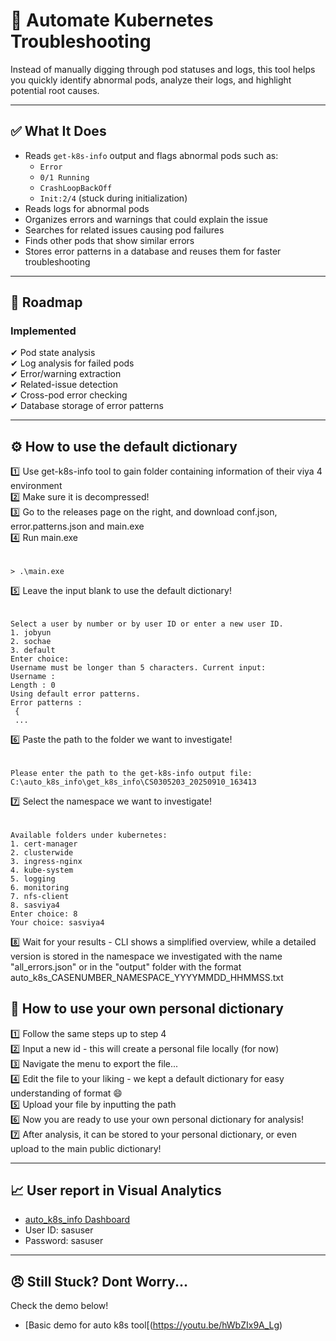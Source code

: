 # 🚀 Automate Kubernetes Troubleshooting

Instead of manually digging through pod statuses and logs, this tool helps you quickly identify abnormal pods, analyze their logs, and highlight potential root causes.

---

## ✅ What It Does
- Reads `get-k8s-info` output and flags abnormal pods such as:
  - `Error`
  - `0/1 Running`
  - `CrashLoopBackOff`
  - `Init:2/4` (stuck during initialization)
- Reads logs for abnormal pods
- Organizes errors and warnings that could explain the issue
- Searches for related issues causing pod failures
- Finds other pods that show similar errors
- Stores error patterns in a database and reuses them for faster troubleshooting

---

## 📝 Roadmap

### Implemented
✔ Pod state analysis  
✔ Log analysis for failed pods  
✔ Error/warning extraction  
✔ Related-issue detection  
✔ Cross-pod error checking  
✔ Database storage of error patterns  

---

## ⚙️ How to use the default dictionary

:one: Use get-k8s-info tool to gain folder containing information of their viya 4 environment  
:two: Make sure it is decompressed!  
:three: Go to the releases page on the right, and download conf.json, error.patterns.json and main.exe  
:four: Run main.exe
######
    > .\main.exe
:five: Leave the input blank to use the default dictionary!
######
    Select a user by number or by user ID or enter a new user ID.
    1. jobyun
    2. sochae
    3. default
    Enter choice:
    Username must be longer than 5 characters. Current input: 
    Username :  
    Length : 0 
    Using default error patterns.
    Error patterns :
     {
     ...
:six: Paste the path to the folder we want to investigate!
######
    Please enter the path to the get-k8s-info output file: C:\auto_k8s_info\get_k8s_info\CS0305203_20250910_163413
:seven: Select the namespace we want to investigate!
######
    Available folders under kubernetes:
    1. cert-manager
    2. clusterwide
    3. ingress-nginx
    4. kube-system
    5. logging
    6. monitoring
    7. nfs-client
    8. sasviya4
    Enter choice: 8
    Your choice: sasviya4
:eight: Wait for your results - CLI shows a simplified overview, while a detailed version is stored in the namespace we investigated with the name "all_errors.json" or in the "output" folder with the format auto_k8s_CASENUMBER_NAMESPACE_YYYYMMDD_HHMMSS.txt

## 👷 How to use your own personal dictionary

:one: Follow the same steps up to step 4  
:two: Input a new id - this will create a personal file locally (for now)  
:three: Navigate the menu to export the file...  
:four: Edit the file to your liking - we kept a default dictionary for easy understanding of format 😄  
:five: Upload your file by inputting the path  
:six: Now you are ready to use your own personal dictionary for analysis!  
:seven: After analysis, it can be stored to your personal dictionary, or even upload to the main public dictionary!  

---

## :chart_with_upwards_trend: User report in Visual Analytics
- [auto_k8s_info Dashboard](https://trck1076843.trc.sas.com/SASVisualAnalytics/?reportUri=%2Freports%2Freports%2F6770e85c-7f57-413b-9783-cd43a2ce759c&reportViewOnly=true&reportContextBar=false&pageNavigation=false&sas-welcome=false)
- User ID: sasuser
- Password: sasuser
---

## 😠 Still Stuck? Dont Worry...

Check the demo below!  
- [Basic demo for auto k8s tool[(https://youtu.be/hWbZIx9A_Lg)
